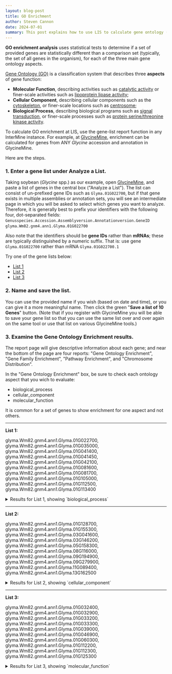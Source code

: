```yaml
---
layout: blog-post
title: GO Enrichment
author: Steven Cannon
date: 2024-07-01
summary: This post explains how to use LIS to calculate gene ontology (GO) enrichment.
---
```


**GO enrichment analysis** uses statistical tests to determine if a set of provided genes are statistically different than a comparison set (typically, the set of all genes in the organism), for each of the three main gene ontology aspects.

[Gene Ontology (GO)](https://geneontology.org/docs/ontology-documentation/) is a classification system that describes three **aspects** of gene function:
* **Molecular Function**, describing activities such as [catalytic activity](https://amigo.geneontology.org/amigo/term/GO:0003824) or finer-scale activities such as [lipoprotein lipase activity](https://amigo.geneontology.org/amigo/term/GO:0004465);
* **Cellular Component**, describing cellular components such as the [cytoskeleton](https://amigo.geneontology.org/amigo/term/GO:0005856), or finer-scale locations such as [centrosome](https://amigo.geneontology.org/amigo/term/GO:0005813);
* **Biological Process**, describing biological programs such as [signal transduction](https://amigo.geneontology.org/amigo/term/GO:0007165), or finer-scale processes such as [protein serine/threonine kinase activity](https://amigo.geneontology.org/amigo/term/GO:0004674).

To calculate GO enrichment at LIS, use the gene-list report function in any InterMine instance. 
For example, at [GlycineMine](https://mines.legumeinfo.org/glycinemine/begin.do), enrichment can be calculated for genes from ANY <i>Glycine</i> accession and annotation in GlycineMine.

Here are the steps.

### 1. Enter a gene list under Analyze a List.

Taking soybean (_Glycine_ spp.) as our example, open <a href="https://mines.legumeinfo.org/glycinemine/begin.do" target="_blank">GlycineMine</a>, and paste a list of genes in the central box ("Analyze a List"). The list can consist of un-prefixed gene IDs such as `Glyma.01G022700`, but if that gene exists in multiple assemblies or annotation sets, you will see an intermediate page in which you will be asked to select which genes you want to analyze. Therefore, it is generally best to prefix your identifiers with the following four, dot-separated fields: `Genusspecies.Accession.Assemblyversion.Annotationversion.GeneID` `glyma.Wm82.gnm4.ann1.Glyma.01G022700`

Also note that the identifiers should be **gene IDs** rather than **mRNAs**; these are typically distinguished by a numeric suffix. That is: use gene `Glyma.01G022700` rather than mRNA `Glyma.01G022700.1`

Try one of the gene lists below:
* [List 1](#list1)
* [List 2](#list2)
* [List 3](#list3)


### 2. Name and save the list.
You can use the provided name if you wish (based on date and time), or you can give it a more meaningful name. Then click the green "<b>Save a list of 10 Genes</b>" button. (Note that if you register with GlycineMine you will be able to save your gene list so that you can use the same list over and over again on the same tool or use that list on various GlycineMine tools.)

### 3. Examine the Gene Ontology Enrichment results.
The report page will give descriptive information about each gene; and near the bottom of the page are four reports: "Gene Ontology Enrichment", "Gene Family Enrichment", "Pathway Enrichment", and "Chromosome Distribution".

In the "Gene Ontology Enrichment" box, be sure to check each ontology aspect that you wich to evaluate:
* biological_process
* cellular_component
* molecular_function

It is common for a set of genes to show enrichment for one aspect and not others.

<hr>
<b>List 1:</b><a name="list1"></a>
<p>
glyma.Wm82.gnm4.ann1.Glyma.01G022700, glyma.Wm82.gnm4.ann1.Glyma.01G035000, 
glyma.Wm82.gnm4.ann1.Glyma.01G041400, glyma.Wm82.gnm4.ann1.Glyma.01G041450, 
glyma.Wm82.gnm4.ann1.Glyma.01G042100, glyma.Wm82.gnm4.ann1.Glyma.01G081600, 
glyma.Wm82.gnm4.ann1.Glyma.01G081700, glyma.Wm82.gnm4.ann1.Glyma.01G105000, 
glyma.Wm82.gnm4.ann1.Glyma.01G112500, glyma.Wm82.gnm4.ann1.Glyma.01G113400
</p>

<details><summary>Results for List 1, showing `biological_process`</summary>
<div class="blog-image">
  <img src="/assets/img/blog_images/GO_set1_biological.gif" style="height: 483px; width: 478px;"  />
</div>
</details>

<hr>
<b>List 2:</b><a name="list2"></a>

<p>
glyma.Wm82.gnm4.ann1.Glyma.01G128700, glyma.Wm82.gnm4.ann1.Glyma.01G155300, 
glyma.Wm82.gnm4.ann1.Glyma.03G041600, glyma.Wm82.gnm4.ann1.Glyma.03G146200, 
glyma.Wm82.gnm4.ann1.Glyma.05G158300, glyma.Wm82.gnm4.ann1.Glyma.08G116000, 
glyma.Wm82.gnm4.ann1.Glyma.09G194900, glyma.Wm82.gnm4.ann1.Glyma.09G279900, 
glyma.Wm82.gnm4.ann1.Glyma.11G089400, glyma.Wm82.gnm4.ann1.Glyma.13G162500
</p>

<details><summary>Results for List 2, showing `cellular_component`</summary>
<div class="blog-image">
  <img src="/assets/img/blog_images/GO_set2_cellular.gif" style="height: 483px; width: 478px;"  />
</div>
</details>

<hr>

<b>List 3:</b><a name="list3"></a>

<p>
glyma.Wm82.gnm4.ann1.Glyma.01G032400, glyma.Wm82.gnm4.ann1.Glyma.01G032900, 
glyma.Wm82.gnm4.ann1.Glyma.01G033200, glyma.Wm82.gnm4.ann1.Glyma.01G033300, 
glyma.Wm82.gnm4.ann1.Glyma.01G039000, glyma.Wm82.gnm4.ann1.Glyma.01G046900, 
glyma.Wm82.gnm4.ann1.Glyma.01G060300, glyma.Wm82.gnm4.ann1.Glyma.01G112200, 
glyma.Wm82.gnm4.ann1.Glyma.01G112300, glyma.Wm82.gnm4.ann1.Glyma.01G125300
</p>

<details><summary>Results for List 3, showing `molecular_function`</summary>
<div class="blog-image">
  <img src="/assets/img/blog_images/GO_set3_molecular.gif" style="height: 483px; width: 478px;"  />
</div>
</details>


